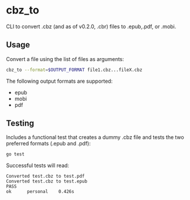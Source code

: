 # cbz_to

CLI to convert .cbz (and as of v0.2.0, .cbr) files to .epub,.pdf, or .mobi.

## Usage

Convert a file using the list of files as arguments:

```bash
cbz_to --format=$OUTPUT_FORMAT file1.cbz...fileX.cbz
```

The following output formats are supported:
* epub
* mobi
* pdf

## Testing

Includes a functional test that creates a dummy .cbz file and tests the two preferred formats (.epub and .pdf):

```bash
go test
```

Successful tests will read:

```
Converted test.cbz to test.pdf
Converted test.cbz to test.epub
PASS
ok  	personal	0.426s
```
